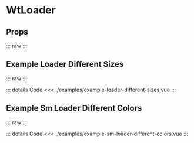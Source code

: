 <script setup>
import Docs from './wt-loader-docs.vue';
import ExampleLoaderDifferentSizes from './examples/example-loader-different-sizes.vue';
import ExampleSmLoaderDifferentColors from './examples/example-sm-loader-different-colors.vue';
</script>

# WtLoader

## Props

::: raw
<Docs/>
:::

## Example Loader Different Sizes

::: raw
<ExampleLoaderDifferentSizes/>
:::

::: details Code
<<< ./examples/example-loader-different-sizes.vue
:::

## Example Sm Loader Different Colors

::: raw
<ExampleSmLoaderDifferentColors/>
:::

::: details Code
<<< ./examples/example-sm-loader-different-colors.vue
:::
